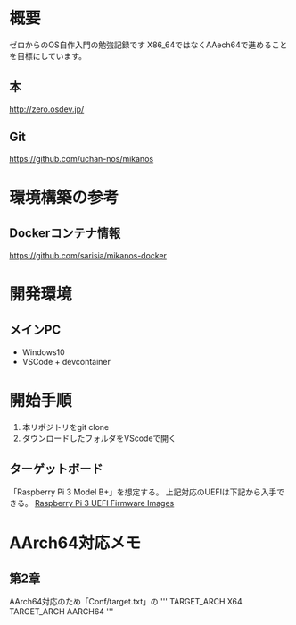 # 概要
ゼロからのOS自作入門の勉強記録です
X86_64ではなくAAech64で進めることを目標にしています。

## 本
http://zero.osdev.jp/
## Git
https://github.com/uchan-nos/mikanos

# 環境構築の参考
## Dockerコンテナ情報
https://github.com/sarisia/mikanos-docker

# 開発環境
## メインPC
- Windows10
- VSCode + devcontainer
# 開始手順
1. 本リポジトリをgit clone
2. ダウンロードしたフォルダをVScodeで開く

## ターゲットボード
「Raspberry Pi 3 Model B+」を想定する。
上記対応のUEFIは下記から入手できる。
[Raspberry Pi 3 UEFI Firmware Images](https://github.com/pftf/RPi3)

# AArch64対応メモ
## 第2章
AArch64対応のため「Conf/target.txt」の
'''
TARGET_ARCH     X64
TARGET_ARCH     AARCH64
'''

